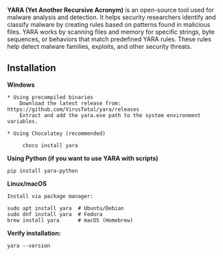 **YARA (Yet Another Recursive Acronym)** is an open-source tool used for malware analysis and detection. It helps security researchers identify and classify malware by creating rules based on patterns found in malicious files.
YARA works by scanning files and memory for specific strings, byte sequences, or behaviors that match predefined YARA rules. These rules help detect malware families, exploits, and other security threats.


## Installation

**Windows**

    * Using precompiled binaries
        Download the latest release from: https://github.com/VirusTotal/yara/releases
        Extract and add the yara.exe path to the system environment variables.

    * Using Chocolatey (recommended)

         choco install yara

**Using Python (if you want to use YARA with scripts)**

    pip install yara-python

**Linux/macOS**

    Install via package manager:
    
    sudo apt install yara  # Ubuntu/Debian
    sudo dnf install yara  # Fedora
    brew install yara      # macOS (Homebrew)
    

**Verify installation:**

    yara --version